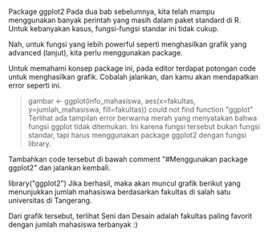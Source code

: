 Package ggplot2
Pada dua bab sebelumnya, kita telah mampu menggunakan banyak perintah yang masih dalam paket standard di R. Untuk kebanyakan kasus, fungsi-fungsi standar ini tidak cukup.

Nah, untuk fungsi yang lebih powerful seperti menghasilkan grafik yang advanced (lanjut), kita perlu menggunakan package. 

Untuk memahami konsep package ini, pada editor terdapat potongan code untuk menghasilkan grafik. Cobalah jalankan, dan kamu akan mendapatkan error seperti ini.

> gambar <- ggplot(info_mahasiswa, aes(x=fakultas, y=jumlah_mahasiswa, fill=fakultas))
could not find function "ggplot"
Terlihat ada tampilan error berwarna merah yang menyatakan bahwa fungsi ggplot tidak ditemukan. Ini karena fungsi tersebut bukan fungsi standar, tapi harus menggunakan package ggplot2 dengan fungsi library.

Tambahkan code tersebut di bawah comment "#Menggunakan package ggplot2" dan jalankan kembali.

library("ggplot2")
Jika berhasil, maka akan muncul grafik berikut yang menunjukkan jumlah mahasiswa berdasarkan fakultas di salah satu universitas di Tangerang.



Dari grafik tersebut, terlihat Seni dan Desain adalah fakultas paling favorit dengan jumlah mahasiswa terbanyak :)

